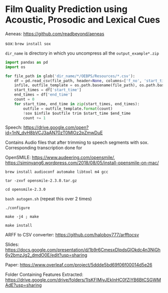 # Film Quality Prediction using Acoustic, Prosodic and Lexical Cues



Aeneas: https://github.com/readbeyond/aeneas

sox: `brew install sox`

`dir_name` is directory in which you uncompress all the `output_example*.zip`

```python
import pandas as pd
import os

for file_path in glob('dir_name/*/OEBPS/Resources/*.csv'):
    df = pd.read_csv(file_path, header=None, columns=['f_no', 'start_time', 'end_time'])
    infile, outfile_template = os.path.basename(file_path), os.path.basename(file_path).replace('.wav', '_{}.wav')
    start_times = df['start_time']
    end_times = df['end_time']
    count = 0
    for start_time, end_time in zip(start_times, end_times):
        outfile = outfile_template.format(count)
        !sox $infile $outfile trim $start_time $end_time 
        count += 1
```

Speech: https://drive.google.com/open?id=1nN_dvH8bVCJ3aAN70zT0MlOz2pZmwDuE

Contains Audio files that after trimming to speech segments with sox. Corresponding transcription done for 

OpenSMILE: https://www.audeering.com/opensmile/, https://siminyang6.wordpress.com/2018/08/05/install-opensmile-on-mac/

`brew install audioconf automake libtool m4 gcc`

`tar -zxvf opensmile-2.3.0.tar.gz`

`cd opensmile-2.3.0`

`bash autogen.sh`  (repeat this over 2 times)

`./configure` 

`make -j4 ; make`

`make install`

ARFF to CSV converter: https://github.com/haloboy777/arfftocsv

Slides: https://docs.google.com/presentation/d/1b9r6CmesxDIpdsGlOkdc4n3NjGh6y2bmzJg2_dmdO0E/edit?usp=sharing

Paper: https://www.overleaf.com/project/5ddde5bd69f06f00014d5e26

Folder Containing Features Extracted: https://drive.google.com/drive/folders/1lsKFIMiyJEkInHC0fZiYB6BtCSGWMAdE?usp=sharing      

